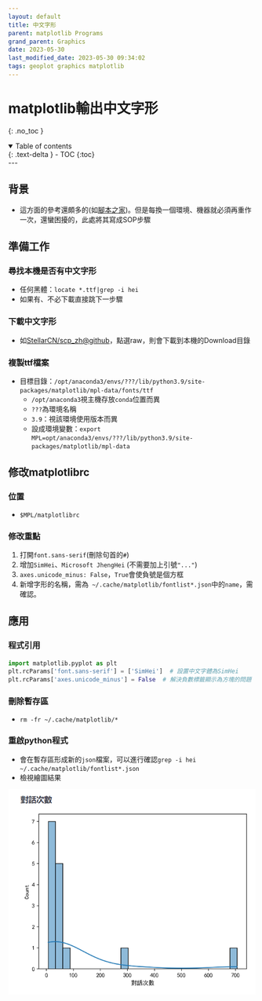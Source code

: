 ```yaml
---
layout: default
title: 中文字形
parent: matplotlib Programs
grand_parent: Graphics
date: 2023-05-30
last_modified_date: 2023-05-30 09:34:02
tags: geoplot graphics matplotlib
---
```


# matplotlib輸出中文字形
{: .no_toc }

<details open markdown="block">
  <summary>
    Table of contents
  </summary>
  {: .text-delta }
- TOC
{:toc}
</details>
---

## 背景

- 這方面的參考還頗多的(如[腳本之家](https://www.jb51.net/article/277179.htm))。但是每換一個環境、機器就必須再重作一次，還蠻困擾的，此處將其寫成SOP步驟

## 準備工作

### 尋找本機是否有中文字形

- 任何黑體：`locate *.ttf|grep -i hei`
- 如果有、不必下載直接跳下一步驟

### 下載中文字形

- 如[StellarCN/scp_zh@github](https://github.com/StellarCN/scp_zh/blob/master/fonts/SimHei.ttf)，點選raw，則會下載到本機的Download目錄

### 複製ttf檔案

- 目標目錄：`/opt/anaconda3/envs/???/lib/python3.9/site-packages/matplotlib/mpl-data/fonts/ttf`
  - `/opt/anaconda3`視主機存放`conda`位置而異
  - `???`為環境名稱
  - `3.9`：視該環境使用版本而異
  - 設成環境變數：`export MPL=opt/anaconda3/envs/???/lib/python3.9/site-packages/matplotlib/mpl-data`

## 修改matplotlibrc

### 位置

- `$MPL/matplotlibrc`

### 修改重點

1. 打開`font.sans-serif`(刪除句首的`#`)
2. 增加`SimHei`、`Microsoft JhengHei` (不需要加上引號`"..."`)
3. `axes.unicode_minus: False`，`True`會使負號是個方框
4. 新增字形的名稱，需為` ~/.cache/matplotlib/fontlist*.json`中的`name`，需確認。

## 應用

### 程式引用

```python
import matplotlib.pyplot as plt
plt.rcParams['font.sans-serif'] = ['SimHei']  # 設置中文字體為SimHei
plt.rcParams['axes.unicode_minus'] = False  # 解決負數標籤顯示為方塊的問題
```

### 刪除暫存區

- `rm -fr ~/.cache/matplotlib/*`

### 重啟python程式

- 會在暫存區形成新的`json`檔案，可以進行確認`grep -i hei ~/.cache/matplotlib/fontlist*.json`
- 檢視繪圖結果

![](pngs/2024-05-30-17-08-02.png)